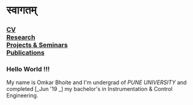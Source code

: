 # स्वागतम् 

### [CV](https://github.com/omkarbhoite25/Omkar/raw/master/Omkar_CV.pdf) <br/> [Research](r.md) <br/> [Projects & Seminars](pro.md) <br/> [Publications](p.md)

### Hello World !!!
My name is Omkar Bhoite and I'm undergrad of _PUNE UNIVERSITY_ and completed [_Jun '19 _] my bachelor's in Instrumentation & Control Engineering. 

